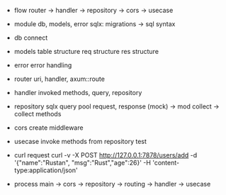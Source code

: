 - flow
  router -> handler -> repository -> cors -> usecase

- module
  db, models, error
  sqlx: migrations -> sql syntax

- db
  connect

- models
  table structure
  req structure
  res structure

- error
  error handling

- router
  uri, handler, axum::route

- handler
  invoked methods, query, repository

- repository
  sqlx query
  pool
  request, response
  (mock)
  -> mod collect -> collect methods

- cors
  create middleware

- usecase
  invoke methods from repository
  test

- curl request
  curl -v -X POST http://127.0.0.1:7878/users/add -d '{"name":"Rustan", "msg":"Rust","age":26}' -H 'content-type:application/json'

- process
  main -> cors -> repository -> routing -> handler -> usecase
